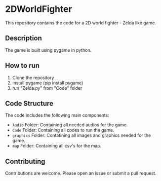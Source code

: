 # 2DWorldFighter

This repository contains the code for a 2D world fighter - Zelda like game.

## Description

The game is built using pygame in python.

## How to run

1. Clone the repository
2. install pygame (pip install pygame)
3. run "Zelda.py" from "Code" folder

## Code Structure

The code includes the following main components:

- `Audio` Folder: Containing all needed audios for the game.
- `Code` Folder: Containing all codes to run the game.
- `graphics` Folder: Contatining all images and graphics needed for the game.
- `map` Folder: Containing all csv's for the map.

## Contributing

Contributions are welcome. Please open an issue or submit a pull request.
